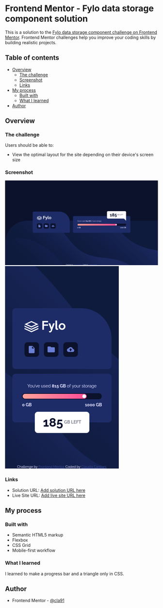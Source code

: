 # Frontend Mentor - Fylo data storage component solution

This is a solution to the [Fylo data storage component challenge on Frontend Mentor](https://www.frontendmentor.io/challenges/fylo-data-storage-component-1dZPRbV5n). Frontend Mentor challenges help you improve your coding skills by building realistic projects.

## Table of contents

- [Overview](#overview)
  - [The challenge](#the-challenge)
  - [Screenshot](#screenshot)
  - [Links](#links)
- [My process](#my-process)
  - [Built with](#built-with)
  - [What I learned](#what-i-learned)
- [Author](#author)

## Overview

### The challenge

Users should be able to:

- View the optimal layout for the site depending on their device's screen size

### Screenshot

![](./screenshot-desktop.png)
![](./screenshot-mobile.png)

### Links

- Solution URL: [Add solution URL here](https://www.frontendmentor.io/solutions/first-time-progress-bar-only-with-css-B1HtqUFSc)
- Live Site URL: [Add live site URL here](https://cla91.github.io/fylo-data-storage-component-master/)

## My process

### Built with

- Semantic HTML5 markup
- Flexbox
- CSS Grid
- Mobile-first workflow

### What I learned

I learned to make a progress bar and a triangle only in CSS.

## Author

- Frontend Mentor - [@cla91](https://www.frontendmentor.io/profile/cla91)
